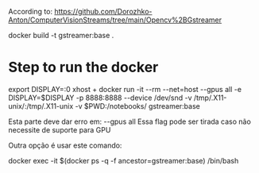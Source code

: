 According to: https://github.com/Dorozhko-Anton/ComputerVisionStreams/tree/main/Opencv%2BGstreamer

docker build -t gstreamer:base .

# Step to run the docker
export DISPLAY=:0
xhost +
docker run -it --rm --net=host --gpus all -e DISPLAY=$DISPLAY -p 8888:8888 --device /dev/snd -v /tmp/.X11-unix/:/tmp/.X11-unix -v $PWD:/notebooks/ gstreamer:base

Esta parte deve dar erro em: --gpus all
Essa flag pode ser tirada caso não necessite de suporte para GPU

Outra opção é usar este comando:

docker exec -it $(docker ps -q -f ancestor=gstreamer:base) /bin/bash
